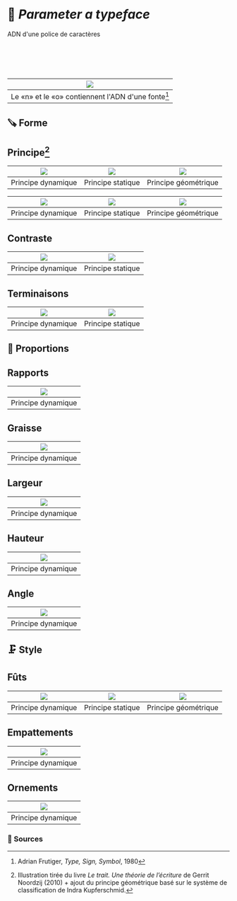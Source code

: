 # 🧬 *Parameter a typeface*
  ADN d'une police de caractères
# &nbsp;

|![](links/Typo_Parameters_01.jpg) |
|:---:|
| Le «n» et le «o» contiennent l'ADN d'une fonte[^1]           |

## 🪚 Forme

## Principe[^2]

| ![](links/Typo_Parameters_02.jpg) | ![](links/Typo_Parameters_03.jpg) | ![](links/Typo_Parameters_04.jpg) |
|:---:|:---:|:---:|
| Principe dynamique           | Principe statique           | Principe géométrique           |

| ![](links/Typo_Parameters_05.jpg) | ![](links/Typo_Parameters_06.jpg) | ![](links/Typo_Parameters_07.jpg) |
|:---:|:---:|:---:|
| Principe dynamique           | Principe statique           | Principe géométrique           |

## Contraste

| ![](links/Typo_Parameters_08.jpg) | ![](links/Typo_Parameters_09.jpg) |
|:---:|:---:|
| Principe dynamique           | Principe statique           |

## Terminaisons

| ![](links/Typo_Parameters_10.jpg) | ![](links/Typo_Parameters_11.jpg) |
|:---:|:---:|
| Principe dynamique           | Principe statique           |

## 📐 Proportions

## Rapports

| ![](links/Typo_Parameters_17.jpg) |
|:---:|
| Principe dynamique           |

## Graisse

| ![](links/Typo_Parameters_16.jpg) |
|:---:|
| Principe dynamique           |

## Largeur

| ![](links/Typo_Parameters_13.jpg) |
|:---:|
| Principe dynamique           |

## Hauteur

| ![](links/Typo_Parameters_14.jpg) |
|:---:|
| Principe dynamique           |

## Angle

| ![](links/Typo_Parameters_15.jpg) |
|:---:|
| Principe dynamique           |

## 🗜️ Style

## Fûts

| ![](links/Typo_Parameters_18.jpg) | ![](links/Typo_Parameters_19.jpg) | ![](links/Typo_Parameters_20.jpg) |
|:---:|:---:|:---:|
| Principe dynamique           | Principe statique           | Principe géométrique           |

## Empattements

| ![](links/Typo_Parameters_21.jpg) |
|:---:|
| Principe dynamique           |

## Ornements

| ![](links/Typo_Parameters_22.jpg) |
|:---:|
| Principe dynamique           |^

### 📎 Sources

[^1]: Adrian Frutiger, *Type, Sign, Symbol*, 1980
[^2]: Illustration tirée du livre *Le trait. Une théorie de l’écriture* de Gerrit Noordzij (2010) + ajout du principe géométrique basé sur le système de classification de Indra Kupferschmid.


